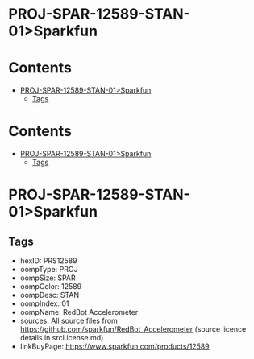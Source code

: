 
PROJ-SPAR-12589-STAN-01>Sparkfun
================================

Contents
========

* [PROJ-SPAR-12589-STAN-01>Sparkfun](#proj-spar-12589-stan-01sparkfun)
	* [Tags](#tags)

Contents
========

* [PROJ-SPAR-12589-STAN-01>Sparkfun](#proj-spar-12589-stan-01sparkfun)
	* [Tags](#tags)

# PROJ-SPAR-12589-STAN-01>Sparkfun

## Tags

- hexID: PRS12589
- oompType: PROJ
- oompSize: SPAR
- oompColor: 12589
- oompDesc: STAN
- oompIndex: 01
- oompName: RedBot Accelerometer
- sources: All source files from https://github.com/sparkfun/RedBot_Accelerometer (source licence details in srcLicense.md)
- linkBuyPage: https://www.sparkfun.com/products/12589
